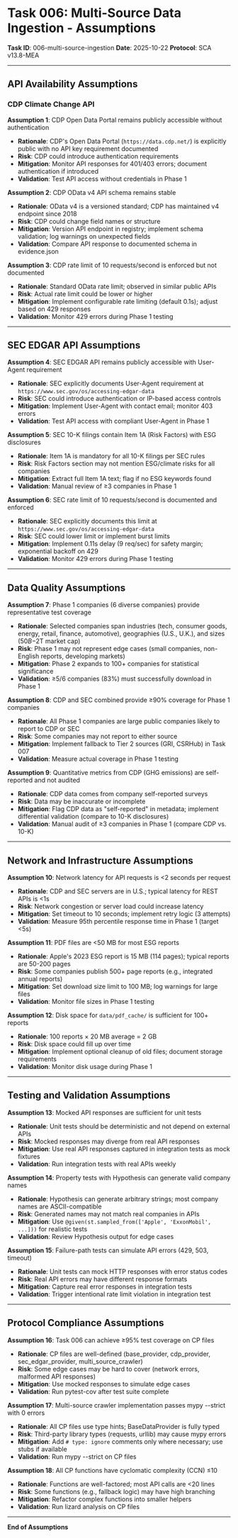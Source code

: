 # Task 006: Multi-Source Data Ingestion - Assumptions

**Task ID**: 006-multi-source-ingestion
**Date**: 2025-10-22
**Protocol**: SCA v13.8-MEA

---

## API Availability Assumptions

### CDP Climate Change API

**Assumption 1**: CDP Open Data Portal remains publicly accessible without authentication
- **Rationale**: CDP's Open Data Portal (`https://data.cdp.net/`) is explicitly public with no API key requirement documented
- **Risk**: CDP could introduce authentication requirements
- **Mitigation**: Monitor API responses for 401/403 errors; document authentication if introduced
- **Validation**: Test API access without credentials in Phase 1

**Assumption 2**: CDP OData v4 API schema remains stable
- **Rationale**: OData v4 is a versioned standard; CDP has maintained v4 endpoint since 2018
- **Risk**: CDP could change field names or structure
- **Mitigation**: Version API endpoint in registry; implement schema validation; log warnings on unexpected fields
- **Validation**: Compare API response to documented schema in evidence.json

**Assumption 3**: CDP rate limit of 10 requests/second is enforced but not documented
- **Rationale**: Standard OData rate limit; observed in similar public APIs
- **Risk**: Actual rate limit could be lower or higher
- **Mitigation**: Implement configurable rate limiting (default 0.1s); adjust based on 429 responses
- **Validation**: Monitor 429 errors during Phase 1 testing

---

## SEC EDGAR API Assumptions

**Assumption 4**: SEC EDGAR API remains publicly accessible with User-Agent requirement
- **Rationale**: SEC explicitly documents User-Agent requirement at `https://www.sec.gov/os/accessing-edgar-data`
- **Risk**: SEC could introduce authentication or IP-based access controls
- **Mitigation**: Implement User-Agent with contact email; monitor 403 errors
- **Validation**: Test API access with compliant User-Agent in Phase 1

**Assumption 5**: SEC 10-K filings contain Item 1A (Risk Factors) with ESG disclosures
- **Rationale**: Item 1A is mandatory for all 10-K filings per SEC rules
- **Risk**: Risk Factors section may not mention ESG/climate risks for all companies
- **Mitigation**: Extract full Item 1A text; flag if no ESG keywords found
- **Validation**: Manual review of ≥3 companies in Phase 1

**Assumption 6**: SEC rate limit of 10 requests/second is documented and enforced
- **Rationale**: SEC explicitly documents this limit at `https://www.sec.gov/os/accessing-edgar-data`
- **Risk**: SEC could lower limit or implement burst limits
- **Mitigation**: Implement 0.11s delay (9 req/sec) for safety margin; exponential backoff on 429
- **Validation**: Monitor 429 errors during Phase 1 testing

---

## Data Quality Assumptions

**Assumption 7**: Phase 1 companies (6 diverse companies) provide representative test coverage
- **Rationale**: Selected companies span industries (tech, consumer goods, energy, retail, finance, automotive), geographies (U.S., U.K.), and sizes ($50B-$2T market cap)
- **Risk**: Phase 1 may not represent edge cases (small companies, non-English reports, developing markets)
- **Mitigation**: Phase 2 expands to 100+ companies for statistical significance
- **Validation**: ≥5/6 companies (83%) must successfully download in Phase 1

**Assumption 8**: CDP and SEC combined provide ≥90% coverage for Phase 1 companies
- **Rationale**: All Phase 1 companies are large public companies likely to report to CDP or SEC
- **Risk**: Some companies may not report to either source
- **Mitigation**: Implement fallback to Tier 2 sources (GRI, CSRHub) in Task 007
- **Validation**: Measure actual coverage in Phase 1 testing

**Assumption 9**: Quantitative metrics from CDP (GHG emissions) are self-reported and not audited
- **Rationale**: CDP data comes from company self-reported surveys
- **Risk**: Data may be inaccurate or incomplete
- **Mitigation**: Flag CDP data as "self-reported" in metadata; implement differential validation (compare to 10-K disclosures)
- **Validation**: Manual audit of ≥3 companies in Phase 1 (compare CDP vs. 10-K)

---

## Network and Infrastructure Assumptions

**Assumption 10**: Network latency for API requests is <2 seconds per request
- **Rationale**: CDP and SEC servers are in U.S.; typical latency for REST APIs is <1s
- **Risk**: Network congestion or server load could increase latency
- **Mitigation**: Set timeout to 10 seconds; implement retry logic (3 attempts)
- **Validation**: Measure 95th percentile response time in Phase 1 (target <5s)

**Assumption 11**: PDF files are <50 MB for most ESG reports
- **Rationale**: Apple's 2023 ESG report is 15 MB (114 pages); typical reports are 50-200 pages
- **Risk**: Some companies publish 500+ page reports (e.g., integrated annual reports)
- **Mitigation**: Set download size limit to 100 MB; log warnings for large files
- **Validation**: Monitor file sizes in Phase 1 testing

**Assumption 12**: Disk space for `data/pdf_cache/` is sufficient for 100+ reports
- **Rationale**: 100 reports × 20 MB average = 2 GB
- **Risk**: Disk space could fill up over time
- **Mitigation**: Implement optional cleanup of old files; document storage requirements
- **Validation**: Monitor disk usage during Phase 1

---

## Testing and Validation Assumptions

**Assumption 13**: Mocked API responses are sufficient for unit tests
- **Rationale**: Unit tests should be deterministic and not depend on external APIs
- **Risk**: Mocked responses may diverge from real API responses
- **Mitigation**: Use real API responses captured in integration tests as mock fixtures
- **Validation**: Run integration tests with real APIs weekly

**Assumption 14**: Property tests with Hypothesis can generate valid company names
- **Rationale**: Hypothesis can generate arbitrary strings; most company names are ASCII-compatible
- **Risk**: Generated names may not match real companies in APIs
- **Mitigation**: Use `@given(st.sampled_from(['Apple', 'ExxonMobil', ...]))` for realistic tests
- **Validation**: Review Hypothesis output for edge cases

**Assumption 15**: Failure-path tests can simulate API errors (429, 503, timeout)
- **Rationale**: Unit tests can mock HTTP responses with error status codes
- **Risk**: Real API errors may have different response formats
- **Mitigation**: Capture real error responses in integration tests
- **Validation**: Trigger intentional rate limit violation in integration test

---

## Protocol Compliance Assumptions

**Assumption 16**: Task 006 can achieve ≥95% test coverage on CP files
- **Rationale**: CP files are well-defined (base_provider, cdp_provider, sec_edgar_provider, multi_source_crawler)
- **Risk**: Some edge cases may be hard to cover (network errors, malformed API responses)
- **Mitigation**: Use mocked responses to simulate edge cases
- **Validation**: Run pytest-cov after test suite complete

**Assumption 17**: Multi-source crawler implementation passes mypy --strict with 0 errors
- **Rationale**: All CP files use type hints; BaseDataProvider is fully typed
- **Risk**: Third-party library types (requests, urllib) may cause mypy errors
- **Mitigation**: Add `# type: ignore` comments only where necessary; use stubs if available
- **Validation**: Run mypy --strict on CP files

**Assumption 18**: All CP functions have cyclomatic complexity (CCN) ≤10
- **Rationale**: Functions are well-factored; most API calls are <20 lines
- **Risk**: Some functions (e.g., fallback logic) may have high branching
- **Mitigation**: Refactor complex functions into smaller helpers
- **Validation**: Run lizard analysis on CP files

---

**End of Assumptions**
